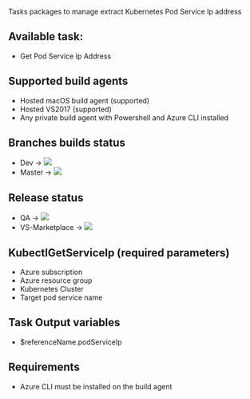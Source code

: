 Tasks packages to manage extract Kubernetes Pod Service Ip address

## Available task:
- Get Pod Service Ip Address

## Supported build agents
- Hosted macOS build agent (supported)
- Hosted VS2017 (supported)
- Any private build agent with Powershell and Azure CLI installed

## Branches builds status
- Dev -> <img src="https://dev.azure.com/experta/ExpertaSolutions/_apis/build/status/AKSToolsSet-CI?branchName=Dev"/>
- Master -> <img src="https://dev.azure.com/experta/ExpertaSolutions/_apis/build/status/AKSToolsSet-CI?branchName=master"/>

## Release status
- QA -> <img src="https://vsrm.dev.azure.com/experta/_apis/public/Release/badge/5b43050d-0a01-4269-ace5-9e22c920391c/13/43"/>
- VS-Marketplace -> <img src="https://vsrm.dev.azure.com/experta/_apis/public/Release/badge/5b43050d-0a01-4269-ace5-9e22c920391c/13/45"/>

## KubectlGetServiceIp (required parameters)
- Azure subscription
- Azure resource group
- Kubernetes Cluster
- Target pod service name

## Task Output variables
- $referenceName.podServiceIp

## Requirements

- Azure CLI must be installed on the build agent
